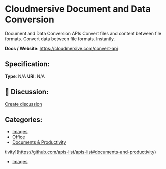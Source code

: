 # Cloudmersive Document and Data Conversion


Document and Data Conversion APIs
Convert files and content between file formats. Convert data between file formats. Instantly.

**Docs / Website**: https://cloudmersive.com/convert-api

## Specification:
**Type**:  N/A 
**URI**:  N/A 

## 💬 Discussion:
[Create discussion](https://github.com/apis-list/apis-list/discussions/new)

## Categories:
- [Images](https://github.com/apis-list/apis-list#images)
- [Office](https://github.com/apis-list/apis-list#office)
- [Documents & Productivity](https://github.com/apis-list/apis-list#documents-and-productivity)



tivity](https://github.com/apis-list/apis-list#documents-and-productivity)
- [Images](https://github.com/apis-list/apis-list#images)



